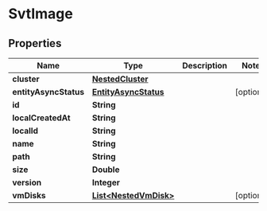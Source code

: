 

# SvtImage


## Properties

Name | Type | Description | Notes
------------ | ------------- | ------------- | -------------
**cluster** | [**NestedCluster**](NestedCluster.md) |  | 
**entityAsyncStatus** | [**EntityAsyncStatus**](EntityAsyncStatus.md) |  |  [optional]
**id** | **String** |  | 
**localCreatedAt** | **String** |  | 
**localId** | **String** |  | 
**name** | **String** |  | 
**path** | **String** |  | 
**size** | **Double** |  | 
**version** | **Integer** |  | 
**vmDisks** | [**List&lt;NestedVmDisk&gt;**](NestedVmDisk.md) |  |  [optional]



